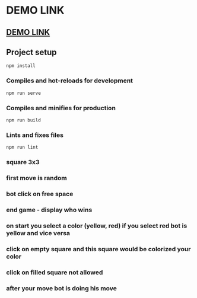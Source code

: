 # DEMO LINK
## [DEMO LINK](https://tkachukione.github.io/XO-game/)

## Project setup
```
npm install
```

### Compiles and hot-reloads for development
```
npm run serve
```

### Compiles and minifies for production
```
npm run build
```

### Lints and fixes files
```
npm run lint
```
### square 3x3
### first move is random 
### bot click on free space
### end game - display who wins
### on start you select a color (yellow, red) if you select red bot is yellow and vice versa
### click on empty square and this square would be colorized your color
### click on filled square not allowed
### after your move bot is doing his move
